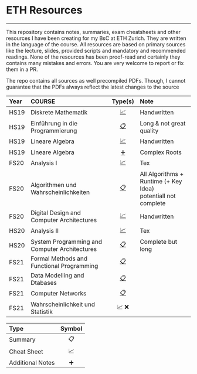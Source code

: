 # ETH Resources
---

This repository contains notes, summaries, exam cheatsheets and other resources I have been creating for my BsC at ETH Zurich. They are written in the language of the course. All resources are based on primary sources like the lecture, slides, provided scripts and mandatory and recommended readings. None of the resources has been proof-read and certainly they contains many mistakes and errors. You are very welcome to report or fix them in a PR.

The repo contains all sources as well precompiled PDFs. Though, I cannot guarantee that the PDFs always reflect the latest changes to the source

| **Year** | **COURSE**                                    | **Type(s)**           | **Note**                                                           |
| :---     | :---                                          | :---:                 | :---                                                               |
| HS19     | Diskrete Mathematik                           | [📈](./19-2_DM-CS)    | Handwritten                                                        |
| HS19     | Einführung in die Programmierung              | [📋](./19-2_EProg-S)  | Long & not great quality                                           |
| HS19     | Lineare Algebra                               | [📈](./19-2_LA-CS)    | Handwritten                                                        |
| HS19     | Lineare Algebra                               | [➕](./19-2_LA-A)     | Complex Roots                                                      |
| FS20     | Analysis I                                    | [📈](./20-1_ANAI-CS)  | Tex                                                                |
| FS20     | Algorithmen und Wahrscheinlichkeiten          | [📋](./20-1_AW-A)     | All Algorithms + Runtime (+ Key Idea) <br> potentiall not complete |
| FS20     | Digital Design and Computer Architectures     | [📈](./20-1_DD-CS)    | Handwritten                                                        |
| HS20     | Analysis II                                   | [📈](./20-2_ANAII-CS) | Tex                                                                |
| HS20     | System Programming and Computer Architectures | [📋](./20-2_SPCA-S)   | Complete but long                                                  |
| FS21     | Formal Methods and Functional Programming     | [📋](./21-1_FMFP-S)   |                                                                    |
| FS21     | Data Modelling and Dtabases                   | [📋](./21-1_DMDB-S)   |                                                                    |
| FS21     | Computer Networks                             | [📋](./21-1_CN-S)     |                                                                    |
| FS21     | Wahrscheinlichkeit und Statistik              | 📈 ❌                 |                                                                    |


| **Type**         | **Symbol** |
| :---             | :---:      |
| Summary          | 📋         |
| Cheat Sheet      | 📈         |
| Additional Notes | ➕         |

